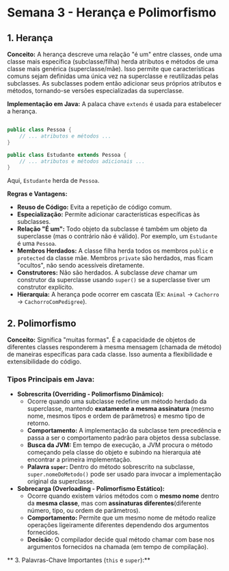 # Semana 3 - Herança e Polimorfismo

## 1. Herança

**Conceito:** A herança descreve uma relação "é um" entre classes, onde uma classe mais específica (subclasse/filha) herda atributos e métodos de uma classe mais genérica (superclasse/mãe). Isso permite que características comuns sejam definidas uma única vez na superclasse e reutilizadas pelas subclasses. As subclasses podem então adicionar seus próprios atributos e métodos, tornando-se versões especializadas da superclasse.

**Implementação em Java:** A palaca chave `extends` é usada para estabelecer a herança.

```java

public class Pessoa {
    // ... atributos e métodos ...
}

public class Estudante extends Pessoa {
    // ... atributos e métodos adicionais ...
}
```

Aqui, `Estudante` herda de `Pessoa`.

**Regras e Vantagens:**

- **Reuso de Código:** Evita a repetição de código comum.
- **Especialização:** Permite adicionar características específicas às subclasses.
- **Relação "É um":** Todo objeto da subclasse é também um objeto da superclasse (mas o contrário não é válido). Por exemplo, um `Estudante` é uma `Pessoa`.
- **Membros Herdados:** A classe filha herda todos os membros `public` e `protected` da classe mãe. Membros `private` são herdados, mas ficam "ocultos", não sendo acessíveis diretamente.
- **Construtores:** Não são herdados. A subclasse *deve* chamar um construtor da superclasse usando `super()` se a superclasse tiver um construtor explícito.
- **Hierarquia:** A herança pode ocorrer em cascata (Ex: `Animal` -> `Cachorro` -> `CachorroComPedigree`).

## 2. Polimorfismo

**Conceito:** Significa "muitas formas". É a capacidade de objetos de diferentes classes responderem à mesma mensagem (chamada de método) de maneiras específicas para cada classe. Isso aumenta a flexibilidade e extensibilidade do código.

### Tipos Principais em Java:

- **Sobrescrita (Overriding - Polimorfismo Dinâmico):**
    - Ocorre quando uma subclasse redefine um método herdado da superclasse, mantendo **exatamente a mesma assinatura** (mesmo nome, mesmos tipos e ordem de parâmetros) e mesmo tipo de retorno.
    - **Comportamento:** A implementação da subclasse tem precedência e passa a ser o comportamento padrão para objetos dessa subclasse.
    - **Busca da JVM:** Em tempo de execução, a JVM procura o método começando pela classe do objeto e subindo na hierarquia até encontrar a primeira implementação.
    - **Palavra `super`:** Dentro do método sobrescrito na subclasse, `super.nomeDoMetodo()` pode ser usado para invocar a implementação original da superclasse.
- **Sobrecarga (Overloading - Polimorfismo Estático):**
    - Ocorre quando existem vários métodos com o **mesmo nome** dentro da **mesma classe**, mas com **assinaturas diferentes**(diferente número, tipo, ou ordem de parâmetros).
    - **Comportamento:** Permite que um mesmo nome de método realize operações ligeiramente diferentes dependendo dos argumentos fornecidos.
    - **Decisão:** O compilador decide qual método chamar com base nos argumentos fornecidos na chamada (em tempo de compilação).

** 3. Palavras-Chave Importantes (`this` e `super`):**